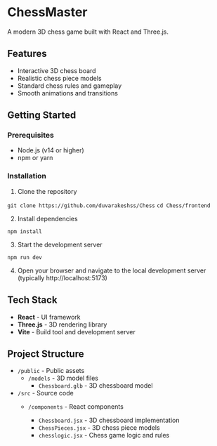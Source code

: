 # ChessMaster

A modern 3D chess game built with React and Three.js.

## Features

- Interactive 3D chess board
- Realistic chess piece models
- Standard chess rules and gameplay
- Smooth animations and transitions

## Getting Started

### Prerequisites

- Node.js (v14 or higher)
- npm or yarn

### Installation

1. Clone the repository

`git clone https://github.com/duvarakeshss/Chess`
`cd Chess/frontend`

2. Install dependencies

```
npm install
```

3. Start the development server

```
npm run dev
```

4. Open your browser and navigate to the local development server (typically http://localhost:5173)

## Tech Stack

- **React** - UI framework
- **Three.js** - 3D rendering library
- **Vite** - Build tool and development server

## Project Structure

- `/public` - Public assets
  - `/models` - 3D model files
    - `Chessboard.glb` - 3D chessboard model
- `/src` - Source code
  - `/components` - React components

    - `Chessboard.jsx` - 3D chessboard implementation
    - `ChessPieces.jsx` - 3D chess piece models
    - `chesslogic.jsx` - Chess game logic and rules
